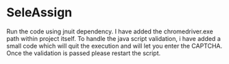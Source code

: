 # SeleAssign
Run the code using jnuit dependency.
I have added the chromedriver.exe path within project itself.
To handle the java script validation, i have added a small code which will quit the execution and will let you enter the CAPTCHA. Once the validation is passed please restart the script.
